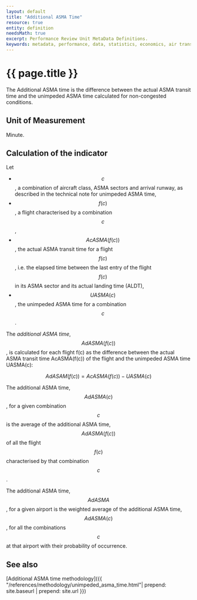 ```yaml
---
layout: default
title: "Additional ASMA Time"
resource: true
entity: definition
needsMath: true
excerpt: Performance Review Unit MetaData Definitions.
keywords: metadata, performance, data, statistics, economics, air transport, flights, europe, cost efficiency
---
```

# {{ page.title }}

The Additional ASMA time is the difference between the actual ASMA transit time
and the unimpeded ASMA time calculated for non-congested conditions.

## Unit of Measurement
Minute.

## Calculation of the indicator
Let

* $$c$$, a combination of aircraft class, ASMA sectors and arrival runway, as
  described in the technical note for unimpeded ASMA time,
* $$f(c)$$, a flight characterised by a combination $$c$$,
* $$AcASMA(f(c))$$, the actual ASMA transit time for a flight $$f(c)$$, i.e. the
  elapsed time between the last entry of the flight $$f(c)$$ in its ASMA sector and
  its actual landing time (ALDT),
* $$UASMA(c)$$, the unimpeded ASMA time for a combination $$c$$.

The *additional ASMA time*, $$AdASMA(f(c))$$, is calculated for each flight f(c)
as the difference between the actual ASMA transit time AcASMA(f(c)) of the
flight and the unimpeded ASMA time UASMA(c):

$$
AdASAM(f(c)) = AcASMA(f(c)) - UASMA(c)
$$

The additional ASMA time, $$AdASMA(c)$$, for a given combination $$c$$ is the
average of the additional ASMA time, $$AdASMA(f(c))$$ of all the flight $$f(c)$$
characterised by that combination $$c$$.

The additional ASMA time, $$AdASMA$$, for a given airport is the weighted
average of the additional ASMA time, $$AdASMA(c)$$, for all the combinations
$$c$$ at that airport with their probability of occurrence.

## See also

[Additional ASMA time methodology]({{ "/references/methodology/unimpeded_asma_time.html"| prepend: site.baseurl | prepend: site.url }})
